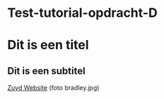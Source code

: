 # Test-tutorial-opdracht-D
# Dit is een titel
## Dit is een subtitel
[Zuyd Website](zuyd.nl)
(foto bradley.jpg) 
